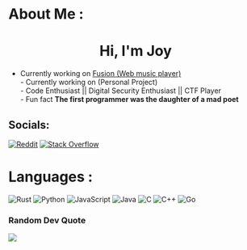 # About Me :

<h1 align="center">Hi, I'm Joy</h1>

 -  Currently working  on [Fusion (Web music player)](https://playfusion.netlify.app/)<br> - Currently working on (Personal Project)<br>- Code Enthusiast || Digital Security Enthusiast || CTF Player<br>-  Fun fact **The first programmer was the daughter of a mad poet**


## Socials:
[![Reddit](https://img.shields.io/badge/Reddit-%23FF4500.svg?logo=Reddit&logoColor=white)](https://reddit.com/user/Joy0x1) [![Stack Overflow](https://img.shields.io/badge/-Stackoverflow-FE7A16?logo=stack-overflow&logoColor=white)](https://stackoverflow.com/users/20330780) 

# Languages :
![Rust](https://img.shields.io/badge/rust-%23000000.svg?style=for-the-badge&logo=rust&logoColor=white) ![Python](https://img.shields.io/badge/python-3670A0?style=for-the-badge&logo=python&logoColor=ffdd54) ![JavaScript](https://img.shields.io/badge/javascript-%23323330.svg?style=for-the-badge&logo=javascript&logoColor=%23F7DF1E) ![Java](https://img.shields.io/badge/java-%23ED8B00.svg?style=for-the-badge&logo=openjdk&logoColor=white) ![C](https://img.shields.io/badge/c-%2300599C.svg?style=for-the-badge&logo=c&logoColor=white) ![C++](https://img.shields.io/badge/c++-%2300599C.svg?style=for-the-badge&logo=c%2B%2B&logoColor=white) ![Go](https://img.shields.io/badge/go-%2300ADD8.svg?style=for-the-badge&logo=go&logoColor=white)

### Random Dev Quote
![](https://quotes-github-readme.vercel.app/api?type=horizontal&theme=radical)


